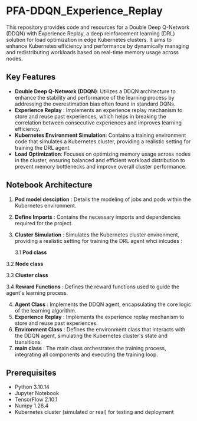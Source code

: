 # PFA-DDQN_Experience_Replay
This repository provides code and resources for a Double Deep Q-Network (DDQN) with Experience Replay, a deep reinforcement learning (DRL) solution for load optimization in edge Kubernetes clusters. It aims to enhance Kubernetes efficiency and performance by dynamically managing and redistributing workloads based on real-time memory usage across nodes.

## Key Features
- **Double Deep Q-Network (DDQN)**: Utilizes a DDQN architecture to enhance the stability and performance of the learning process by addressing the overestimation bias often found in standard DQNs.
- **Experience Replay** : Implements an experience replay mechanism to store and reuse past experiences, which helps in breaking the correlation between consecutive experiences and improves learning efficiency.
- **Kubernetes Environment Simulation**: Contains a training environment code that simulates a Kubernetes cluster, providing a realistic setting for training the DRL agent.
- **Load Optimization**: Focuses on optimizing memory usage across nodes in the cluster, ensuring balanced and efficient workload distribution to prevent memory bottlenecks and improve overall cluster performance.

## Notebook Architecture
1. **Pod model desciption** : 
Details the modeling of jobs and pods within the Kubernetes environment.
2. **Define Imports** :
Contains the necessary imports and dependencies required for the project.
3. **Cluster Simulation** :
Simulates the Kubernetes cluster environment, providing a realistic setting for training the DRL agent whci inlcudes :

   3.1 **Pod class**

  3.2 **Node class**

  3.3 **Cluster class**

  3.4 **Reward Functions** : Defines the reward functions used to guide the agent's learning process.
             
4. **Agent Class** :
Implements the DDQN agent, encapsulating the core logic of the learning algorithm.
5. **Experience Replay** :
Implements the experience replay mechanism to store and reuse past experiences.
6. **Environment Class** :
Defines the environment class that interacts with the DDQN agent, simulating the Kubernetes cluster's state and transitions.
7. **main class** :
The main class orchestrates the training process, integrating all components and executing the training loop.


## Prerequisites
- Python 3.10.14
- Jupyter Notebook
- TensorFlow 2.10.1
- Numpy 1.26.4
- Kubernetes cluster (simulated or real) for testing and deployment
